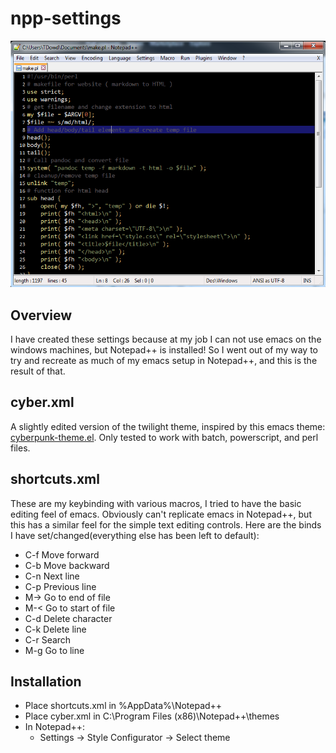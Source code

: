 # npp-settings
![theme.PNG](theme.PNG)

## Overview
I have created these settings because at my job I can not use emacs on the windows machines, but Notepad++ is installed! So I went out of my way to try and recreate as much of my emacs setup in Notepad++, and this is the result of that.

## cyber.xml
A slightly edited version of the twilight theme, inspired by this emacs theme: [cyberpunk-theme.el](https://github.com/n3mo/cyberpunk-theme.el). Only tested to work with batch, powerscript, and perl files.

## shortcuts.xml
These are my keybinding with various macros, I tried to have the basic editing feel of emacs. Obviously can't replicate emacs in Notepad++, but this has a similar feel for the simple text editing controls. Here are the binds I have set/changed(everything else has been left to default):
* C-f	Move forward
* C-b	Move backward
* C-n	Next line
* C-p	Previous line
* M->	Go to end of file
* M-<	Go to start of file
* C-d	Delete character
* C-k	Delete line
* C-r	Search
* M-g	Go to line	

## Installation
* Place shortcuts.xml in %AppData%\Notepad++
* Place cyber.xml in C:\Program Files (x86)\Notepad++\themes
* In Notepad++:
  * Settings -> Style Configurator -> Select theme
